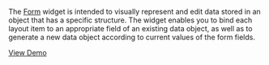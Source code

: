 The [Form](/api-reference/10%20UI%20Widgets/dxForm '/Documentation/ApiReference/UI_Widgets/dxForm/') widget is intended to visually represent and edit data stored in an object that has a specific structure. The widget enables you to bind each layout item to an appropriate field of an existing data object, as well as to generate a new data object according to current values of the form fields.

<a href="http://js.devexpress.com/Demos/WidgetsGallery/#demo/forms_and_multi-purpose-form-overview" class="button orange small fix-width-155" style="margin-right: 20px;" target="_blank">View Demo</a>